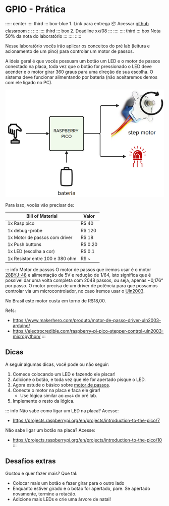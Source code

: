 # GPIO - Prática

::::: center
:::: third
::: box-blue 1. Link para entrega 📦
Acessar [github classroom](https://....)
:::
::::
:::: third
::: box 2. Deadline
xx/08
:::
::::
:::: third
::: box Nota
50% da nota do laboratório
:::
::::
:::::


Nesse laboratório vocês irão aplicar os conceitos do pré lab (leitura e acionamento de um pino) para controlar um motor de passos. 

A ideia geral é que vocês possuam um botão um LED e o motor de passos conectado na placa, toda vez que o botão for pressionado o LED deve acender e o motor girar 360 graus para uma direção de sua escolha. O sistema deve funcionar alimentando por bateria (não aceitaremos demos com ele ligado no PC).

![](imgs/lab-gpio-diagrama.png)

<YouTube id="xx529vCDUPM"/>

Para isso, vocês vão precisar de:

| Bill of Material                | Valor   |
|---------------------------------|---------|
| 1x Rasp pico                    | R$ 40   |
| 1x debug-probe                  | R$ 120  |
| 1x Motor de passos com driver   | R$ 18   |
| 1x Push buttons                 | R$ 0.20 |
| 1x LED (escolha a cor)          | R$ 0.1  |
| 1x Resistor entre 100 e 380 ohm | R$ ~    |

::: info Motor de passos
O motor de passos que iremos usar é o motor [28BYJ-48](https://www.makerhero.com/img/files/download/Datasheet_28BYJ-48.pdf) e alimentação de 5V e redução de 1/64, isto significa que é possível dar uma volta completa com 2048 passos, ou seja, apenas ~0,176° por passo. O motor precisa de um driver de potência para que possamos controlar via um microcontrolador, no caso iremos usar o [Uln2003](https://www.makerhero.com/img/files/download/ULN2003A-Datasheet.pdf).

No Brasil este motor custa em torno de R$18,00.

Refs:

- https://www.makerhero.com/produto/motor-de-passo-driver-uln2003-arduino/
- https://electrocredible.com/raspberry-pi-pico-stepper-control-uln2003-micropython/
:::

## Dicas

A seguir algumas dicas, você pode ou não seguir:

1. Comece colocando um LED e fazendo ele piscar!
1. Adicione o botão, e toda vez que ele for apertado pisque o LED.
1. Agora estude o básico sobre [motor de passos](https://howtomechatronics.com/tutorials/arduino/stepper-motors-and-arduino-the-ultimate-guide/).
1. Conecte o motor na placa e faca ele girar!
    - Use lógica similar ao `exe4` do pré lab.
1. Implemente o resto da lógica.

::: info
Não sabe como ligar um LED na placa? Acesse:

- https://projects.raspberrypi.org/en/projects/introduction-to-the-pico/7

Não sabe ligar um botão na placa? Acesse:

- https://projects.raspberrypi.org/en/projects/introduction-to-the-pico/10
:::

## Desafios extras

Gostou e quer fazer mais? Que tal:

- Colocar mais um botão e fazer girar para o outro lado
- Enquanto estiver girado e o botão for apertado, pare. Se apertado novamente, termine a rotaćão.
- Adicione mais LEDs e crie uma árvore de natal! 
